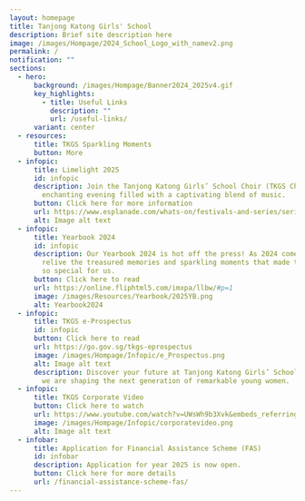 ```yaml
---
layout: homepage
title: Tanjong Katong Girls' School
description: Brief site description here
image: /images/Hompage/2024_School_Logo_with_namev2.png
permalink: /
notification: ""
sections:
  - hero:
      background: /images/Hompage/Banner2024_2025v4.gif
      key_highlights:
        - title: Useful Links
          description: ""
          url: /useful-links/
      variant: center
  - resources:
      title: TKGS Sparkling Moments
      button: More
  - infopic:
      title: Limelight 2025
      id: infopic
      description: Join the Tanjong Katong Girls’ School Choir (TKGS Choir) for an
        enchanting evening filled with a captivating blend of music.
      button: Click here for more information
      url: https://www.esplanade.com/whats-on/festivals-and-series/series/limelight/2025/tanjong-katong-girls-school-choir
      alt: Image alt text
  - infopic:
      title: Yearbook 2024
      id: infopic
      description: Our Yearbook 2024 is hot off the press! As 2024 comes to a close,
        relive the treasured memories and sparkling moments that made this year
        so special for us.
      button: Click here to read
      url: https://online.fliphtml5.com/imxpa/llbw/#p=1
      image: /images/Resources/Yearbook/2025YB.png
      alt: Yearbook2024
  - infopic:
      title: TKGS e-Prospectus
      id: infopic
      button: Click here to read
      url: https://go.gov.sg/tkgs-eprospectus
      image: /images/Hompage/Infopic/e_Prospectus.png
      alt: Image alt text
      description: Discover your future at Tanjong Katong Girls’ School! Find out how
        we are shaping the next generation of remarkable young women.
  - infopic:
      title: TKGS Corporate Video
      button: Click here to watch
      url: https://www.youtube.com/watch?v=UWsWh9b3Xvk&embeds_referring_euri=https%3A%2F%2Fwww.youtube.com%2Fwatch%3Fv%3DUWsWh9b3Xvk%26t%3D14s&feature=emb_imp_woyt
      image: /images/Hompage/Infopic/corporatevideo.png
      alt: Image alt text
  - infobar:
      title: Application for Financial Assistance Scheme (FAS)
      id: infobar
      description: Application for year 2025 is now open.
      button: Click here for more details
      url: /financial-assistance-scheme-fas/
---
```

